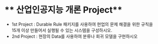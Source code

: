 # ** 산업인공지능 개론 Project** 

- 1st Project : Durable Rule 패키지를 사용하여 현업의 문제 해결을 위한 규칙을 15개 이상 만들어서 실행될 수 있는 시스템을 구성하시오. 
- 2nd Project : 현장의 Data를 사용하여 분류나 회귀 모델을 구현하시오 

<p align="center">
  
</p>
</br>

